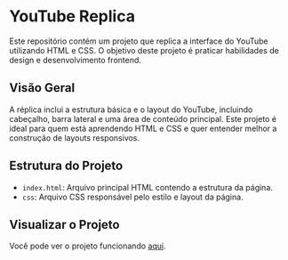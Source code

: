 # YouTube Replica

Este repositório contém um projeto que replica a interface do YouTube utilizando HTML e CSS. O objetivo deste projeto é praticar habilidades de design e desenvolvimento frontend.

## Visão Geral

A réplica inclui a estrutura básica e o layout do YouTube, incluindo cabeçalho, barra lateral e uma área de conteúdo principal. Este projeto é ideal para quem está aprendendo HTML e CSS e quer entender melhor a construção de layouts responsivos.

## Estrutura do Projeto

- `index.html`: Arquivo principal HTML contendo a estrutura da página.
- `css`: Arquivo CSS responsável pelo estilo e layout da página.

## Visualizar o Projeto

Você pode ver o projeto funcionando [aqui](https://JoaoDevPro.github.io/YouTube-Replica/).



